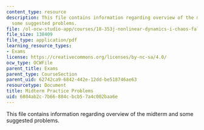 ```yaml
---
content_type: resource
description: This file contains information regarding overview of the midterm and
  some suggested problems.
file: /ol-ocw-studio-app/courses/18-353j-nonlinear-dynamics-i-chaos-fall-2012/6804ab2c7b66884cbcb57a4c002baa6e_MIT18_353JF12_midtermPra.pdf
file_size: 138409
file_type: application/pdf
learning_resource_types:
- Exams
license: https://creativecommons.org/licenses/by-nc-sa/4.0/
ocw_type: OCWFile
parent_title: Exams
parent_type: CourseSection
parent_uid: 62742ca9-6842-442e-12dd-be518746ae63
resourcetype: Document
title: Midterm Practice Problems
uid: 6804ab2c-7b66-884c-bcb5-7a4c002baa6e
---
```

This file contains information regarding overview of the midterm and some suggested problems.